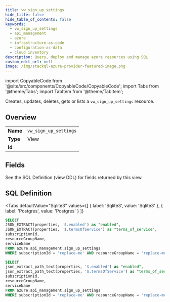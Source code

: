 ```yaml
--- 
title: vw_sign_up_settings
hide_title: false
hide_table_of_contents: false
keywords:
  - vw_sign_up_settings
  - api_management
  - azure
  - infrastructure-as-code
  - configuration-as-data
  - cloud inventory
description: Query, deploy and manage azure resources using SQL
custom_edit_url: null
image: /img/stackql-azure-provider-featured-image.png
---
```


import CopyableCode from '@site/src/components/CopyableCode/CopyableCode';
import Tabs from '@theme/Tabs';
import TabItem from '@theme/TabItem';

Creates, updates, deletes, gets or lists a <code>vw_sign_up_settings</code> resource.

## Overview
<table><tbody>
<tr><td><b>Name</b></td><td><code>vw_sign_up_settings</code></td></tr>
<tr><td><b>Type</b></td><td>View</td></tr>
<tr><td><b>Id</b></td><td><CopyableCode code="azure.api_management.vw_sign_up_settings" /></td></tr>
</tbody></table>

## Fields

See the SQL Definition (view DDL) for fields returned by this view.

## SQL Definition

<Tabs
defaultValue="Sqlite3"
values={[
{ label: 'Sqlite3', value: 'Sqlite3' },
{ label: 'Postgres', value: 'Postgres' }
]}
>
<TabItem value="Sqlite3">

```sql
SELECT
JSON_EXTRACT(properties, '$.enabled') as "enabled",
JSON_EXTRACT(properties, '$.termsOfService') as "terms_of_service",
subscriptionId,
resourceGroupName,
serviceName
FROM azure.api_management.sign_up_settings
WHERE subscriptionId = 'replace-me' AND resourceGroupName = 'replace-me' AND serviceName = 'replace-me';
```

</TabItem>
<TabItem value="Postgres">

```sql
SELECT
json_extract_path_text(properties, '$.enabled') as "enabled",
json_extract_path_text(properties, '$.termsOfService') as "terms_of_service",
subscriptionId,
resourceGroupName,
serviceName
FROM azure.api_management.sign_up_settings
WHERE subscriptionId = 'replace-me' AND resourceGroupName = 'replace-me' AND serviceName = 'replace-me';
```

</TabItem>
</Tabs>
